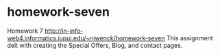 # homework-seven

Homework 7
http://in-info-web4.informatics.iupui.edu/~njwenck/homework-seven
This assignment delt with creating the Special Offers, Blog, and contact pages.
